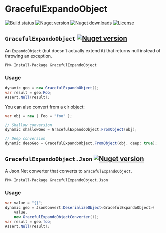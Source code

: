 # GracefulExpandoObject

[![Build status](https://img.shields.io/appveyor/ci/mrahhal/GracefulExpandoObject/master.svg)](https://ci.appveyor.com/project/mrahhal/GracefulExpandoObject)
[![Nuget version](https://img.shields.io/nuget/v/GracefulExpandoObject.svg)](https://www.nuget.org/packages/GracefulExpandoObject)
[![Nuget downloads](https://img.shields.io/nuget/dt/GracefulExpandoObject.svg)](https://www.nuget.org/packages/GracefulExpandoObject)
[![License](https://img.shields.io/badge/license-MIT-blue.svg)](https://opensource.org/licenses/MIT)

## `GracefulExpandoObject` [![Nuget version](https://img.shields.io/nuget/v/GracefulExpandoObject.svg)](https://www.nuget.org/packages/GracefulExpandoObject)

An `ExpandoObject` (but doesn't actually extend it) that returns null instead of throwing an exception.

```
PM> Install-Package GracefulExpandoObject
```

### Usage

```c#
dynamic geo = new GracefulExpandoObject();
var result = geo.Foo;
Assert.Null(result);
```

You can also convert from a clr object:
```c#
var obj = new { Foo = "foo" };

// Shallow conversion
dynamic shallowGeo = GracefulExpandoObject.FromObject(obj);

// Deep conversion
dynamic deeoGeo = GracefulExpandoObject.FromObject(obj, deep: true);
```

## `GracefulExpandoObject.Json` [![Nuget version](https://img.shields.io/nuget/v/GracefulExpandoObject.Json.svg)](https://www.nuget.org/packages/GracefulExpandoObject.Json)

A Json.Net converter that converts to `GracefulExpandoObject`.

```
PM> Install-Package GracefulExpandoObject.Json
```

### Usage

```c#
var value = "{}";
dynamic geo = JsonConvert.DeserializeObject<GracefulExpandoObject>(
    value,
    new GracefulExpandoObjectConverter());
var result = geo.foo;
Assert.Null(result);
```
